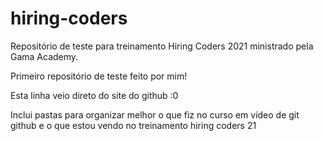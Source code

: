 # hiring-coders
 Repositório de teste para treinamento Hiring Coders 2021 ministrado pela Gama Academy.

 Primeiro repositório de teste feito por mim!
 
 Esta linha veio direto do site do github :0

Inclui pastas para organizar melhor o que fiz no curso em vídeo de git github e o que estou vendo no treinamento hiring coders 21
